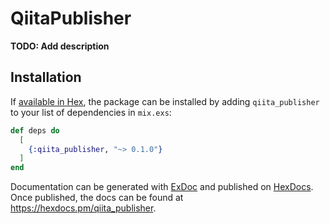 # QiitaPublisher

**TODO: Add description**

## Installation

If [available in Hex](https://hex.pm/docs/publish), the package can be installed
by adding `qiita_publisher` to your list of dependencies in `mix.exs`:

```elixir
def deps do
  [
    {:qiita_publisher, "~> 0.1.0"}
  ]
end
```

Documentation can be generated with [ExDoc](https://github.com/elixir-lang/ex_doc)
and published on [HexDocs](https://hexdocs.pm). Once published, the docs can
be found at <https://hexdocs.pm/qiita_publisher>.

